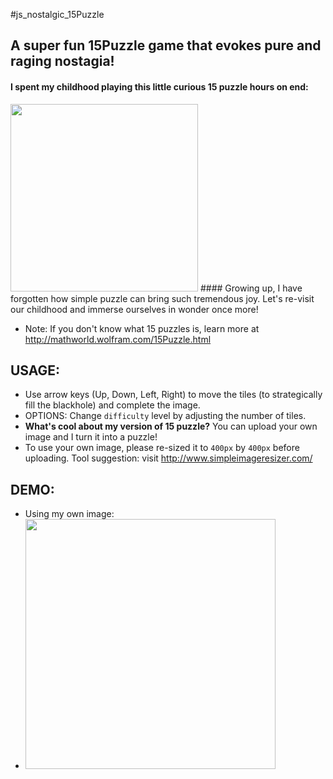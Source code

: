 
#js_nostalgic_15Puzzle

## A super fun 15Puzzle game that evokes pure and raging nostagia!
#### I spent my childhood playing this little curious 15 puzzle hours on end:
<img src='https://user-images.githubusercontent.com/58123635/122484918-ba785800-cfa3-11eb-8cd5-a6e4d801b6f6.png' height='300px' />
#### Growing up, I have forgotten how simple puzzle can bring such tremendous joy. Let's re-visit our childhood and immerse ourselves in wonder once more!

* Note: If you don't know what 15 puzzles is, learn more at http://mathworld.wolfram.com/15Puzzle.html

## USAGE:
* Use arrow keys (Up, Down, Left, Right) to move the tiles (to strategically fill the blackhole) and complete the image.
* OPTIONS: Change `difficulty` level by adjusting the number of tiles.
* **What's cool about my version of 15 puzzle?** You can upload your own image and I turn it into a puzzle! 
* To use your own image, please re-sized it to `400px` by `400px` before uploading. Tool suggestion: visit http://www.simpleimageresizer.com/

## DEMO:
* Using my own image: 
* <img src='https://user-images.githubusercontent.com/58123635/122485490-0d9eda80-cfa5-11eb-9842-9f43a9025074.png' height='400px'/>

